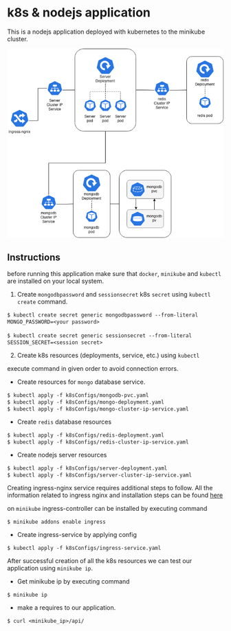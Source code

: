 # k8s & nodejs application

This is a nodejs application deployed with kubernetes to the minikube cluster.

![Application Architectiure](./images/k8s-nodejs-app-arch.png)

## Instructions

before running this application make sure that `docker`, `minikube` and `kubectl` are installed on your local system.

1. Create `mongodbpassword` and `sessionsecret` k8s `secret` using `kubectl create` command.

```
$ kubectl create secret generic mongodbpassword --from-literal MONGO_PASSWORD=<your password>

$ kubectl create secret generic sessionsecret --from-literal SESSION_SECRET=<session secret>
```

2. Create k8s resources (deployments, service, etc.) using `kubectl`

execute command in given order to avoid connection errors.

- Create resources for `mongo` database service. 
```
$ kubectl apply -f k8sConfigs/mongodb-pvc.yaml
$ kubectl apply -f k8sConfigs/mongo-deployment.yaml
$ kubectl apply -f k8sConfigs/mongo-cluster-ip-service.yaml
```
- Create `redis` database resources
```
$ kubectl apply -f k8sConfigs/redis-deployment.yaml
$ kubectl apply -f k8sConfigs/redis-cluster-ip-service.yaml
```
- Create nodejs server resources
```
$ kubectl apply -f k8sConfigs/server-deployment.yaml
$ kubectl apply -f k8sConfigs/server-cluster-ip-service.yaml
```

Creating ingress-nginx service requires additional steps to follow. All the information related to ingress nginx and installation steps can be found [here](https://github.com/kubernetes/ingress-nginx/)

on `minikube` ingress-controller can be installed by executing command

```
$ minikube addons enable ingress
```
- Create ingress-service by applying config
```
$ kubectl apply -f k8sConfigs/ingress-service.yaml
```
After successful creation of all the k8s resources we can test our application using `minikube ip`.
- Get minikube ip by executing command

```
$ minikube ip
```
- make a requires to our application.
```
$ curl <minikube_ip>/api/
```
